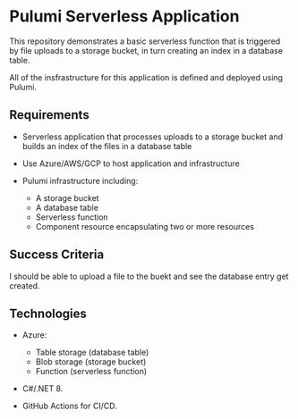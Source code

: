 # Pulumi Serverless Application

This repository demonstrates a basic serverless function that is triggered by file uploads to a storage bucket, in turn creating an index in a database table.

All of the insfrastructure for this application is defined and deployed using Pulumi.

## Requirements

* Serverless application that processes uploads to a storage bucket and builds an index of the files in a database table

* Use Azure/AWS/GCP to host application and infrastructure

* Pulumi infrastructure including:
  * A storage bucket
  * A database table
  * Serverless function
  * Component resource encapsulating two or more resources

## Success Criteria

I should be able to upload a file to the buekt and see the database entry get created.

## Technologies

* Azure:
  * Table storage (database table)
  * Blob storage (storage bucket)
  * Function (serverless function)

* C#/.NET 8.

* GitHub Actions for CI/CD.